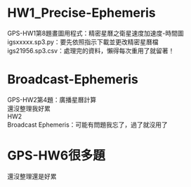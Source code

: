 # HW1_Precise-Ephemeris 
GPS-HW1第8題畫圖用程式：精密星曆之衛星速度加速度-時間圖 \
  igsxxxxx.sp3.py：要先依照指示下載並更改精密星曆檔 \
  igs21956.sp3.csv：處理完的資料，懶得每次重用了就留著！

# Broadcast-Ephemeris
GPS-HW2第4題：廣播星曆計算 \
  還沒整理我好累 \
  HW2 \
  Broadcast Ephemeris：可能有問題我忘了，過了就沒用了 

# GPS-HW6很多題
  還沒整理還是好累 
